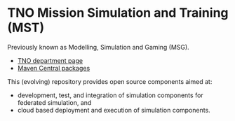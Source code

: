 # TNO Mission Simulation and Training (MST)

Previously known as Modelling, Simulation and Gaming (MSG).

- [TNO department page](https://www.tno.nl/en/about-tno/organisation/units/defence-safety-security/modelling-simulation-gaming/)
- [Maven Central packages](https://central.sonatype.com/namespace/nl.tno)

This (evolving) repository provides open source components aimed at:

- development, test, and integration of simulation components for federated simulation, and
- cloud based deployment and execution of simulation components.
